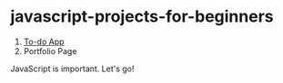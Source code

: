 # javascript-projects-for-beginners

1. [To-do App](https://github.com/Dathuha/javascript-projects-for-beginners/tree/master/Portfolio-Page)
2. Portfolio Page

JavaScript is important. Let's go!
